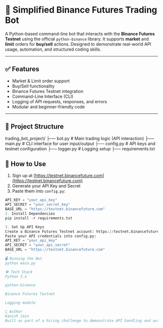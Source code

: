 # 🧠 Simplified Binance Futures Trading Bot

A Python-based command-line bot that interacts with the **Binance Futures Testnet** using the official `python-binance` library. It supports **market** and **limit** orders for **buy/sell** actions. Designed to demonstrate real-world API usage, automation, and structured coding skills.

---

## ✅ Features

- Market & Limit order support  
- Buy/Sell functionality  
- Binance Futures Testnet integration  
- Command-Line Interface (CLI)  
- Logging of API requests, responses, and errors  
- Modular and beginner-friendly code  

---

## 📁 Project Structure
trading_bot_project/
├── bot.py # Main trading logic (API interaction)
├── main.py # CLI interface for user input/output
├── config.py # API keys and testnet configuration
├── logger.py # Logging setup
├── requirements.txt
## 🔧 How to Use

1. Sign up at [https://testnet.binancefuture.com](https://testnet.binancefuture.com)  
2. Generate your API Key and Secret  
3. Paste them into `config.py`:

```python
API_KEY = "your_api_key"
API_SECRET = "your_secret_key"
BASE_URL = "https://testnet.binancefuture.com"
2. Install Dependencies
pip install -r requirements.txt

3. Set Up API Keys
Create a Binance Futures Testnet account: https://testnet.binancefuture.com
Paste your API credentials into config.py:
API_KEY = "your_api_key"
API_SECRET = "your_api_secret"
BASE_URL = "https://testnet.binancefuture.com"
'''
🖥️ Running the Bot
python main.py

🛠 Tech Stack
Python 3.x

python-binance

Binance Futures Testnet

Logging module

🙋 Author
Kanish Jain
Built as part of a hiring challenge to demonstrate API handling and automation skills with real-world tools.
